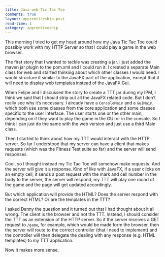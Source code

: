 ```yaml
---
title: Java web Tic Tac Toe
comments: true
layout: apprenticeship-post
read-time: 1
category: apprenticeship
---
```



This morning I tried to get my head around how my Java Tic Tac Toe could possibly work with my HTTP Server so that I could play a game in the web browser.

<!--break-->

The first story that I wanted to tackle was creating a jar. I just added the maven jar plugin to the pom.xml and I could run it. I created a separate Main class for web and started thinking about which other classes I would need. I would structure it similar to the JavaFX part of the application, except that it will need to display web templates instead of the JavaFX Gui.

When Felipe and I discussed the story to create a TTT jar during my IPM, I think we said that I should strip out all the JavaFX related code. But I don’t really see why it’s necessary. I already have a `ConsoleMain` and a `GuiMain`, which both use some classes from the core application and some classes specific to the user interface. The user starts one or the other main, depending on if they want to play the game in the GUI or in the console. So I think I can just do the same with the web version and just use a third Main class.

Then I started to think about how my TTT would interact with the HTTP server. So far I understood that my server can have a client that makes requests (which was the Fitness Test suite so far) and the server will send responses.

Cool, so I thought instead my Tic Tac Toe will somehow make requests. And the server will give it a response. Kind of like with JavaFX, if a user clicks on an empty cell, it sends a post request with the mark and cell number in the body to the server, the server will respond, my TTT will play one round of the game and the page will get updated accordingly.

But which application will provide the HTML? Does the server respond with the correct HTML? Or are the templates in the TTT?

I asked Danny the question and it turned out that I had thought about it all wrong. The client is the browser and not the TTT. Instead, I should consider the TTT as an extension of the HTTP server. So if the server receives a GET request to `/game`, for example, which would be made form the browser, then the server will route to the correct controller (that I need to implement) and the controller will then delegate the dealing with any response (e.g. HTML templates) to my TTT application.

Now it makes more sense.